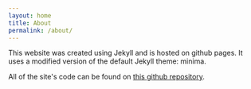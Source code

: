 ```yaml
---
layout: home
title: About
permalink: /about/
---
```


This website was created using Jekyll and is hosted on github pages. It uses a modified version of the default Jekyll theme: minima.

All of the site's code can be found on <a href="https://github.com/1999JasonTang/1999JasonTang.github.io" target="_blank">this github repository</a>.